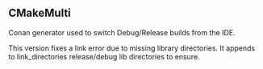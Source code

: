 ## CMakeMulti

Conan generator used to switch Debug/Release builds from the IDE.

This version fixes a link error due to missing library directories.
It appends to link_directories release/debug lib directories to ensure.
